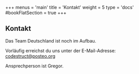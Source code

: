 +++
menus = 'main'
title = 'Kontakt'
weight = 5
type = 'docs'
#bookFlatSection = true
+++

## Kontakt

Das Team Deutschland ist noch im Aufbau.

Vorläufig erreichst du uns unter der E-Mail-Adresse: codestruct@posteo.org

Ansprechperson ist Gregor.
